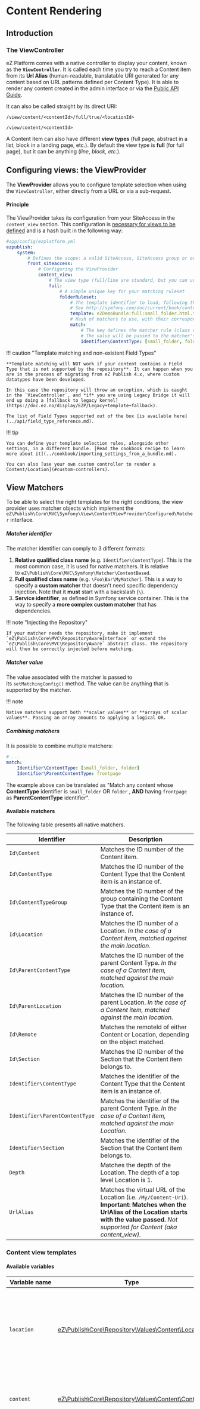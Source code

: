 # Content Rendering

## Introduction

### The ViewController

eZ Platform comes with a native controller to display your content, known as the **`ViewController`**. It is called each time you try to reach a Content item from its **Url Alias** (human-readable, translatable URI generated for any content based on URL patterns defined per Content Type). It is able to render any content created in the admin interface or via the [Public API Guide](../api/public_php_api.md#public-api-guide).

It can also be called straight by its direct URI: 

`/view/content/<contentId>/full/true/<locationId>`

`/view/content/<contentId>`

A Content item can also have different **view types** (full page, abstract in a list, block in a landing page, etc.). By default the view type is **full** (for full page), but it can be anything (*line*, *block, etc*.).

## Configuring views: the ViewProvider

The **ViewProvider** allows you to configure template selection when using the `ViewController`, either directly from a URL or via a sub-request.

#### Principle

The ViewProvider takes its configuration from your SiteAccess in the `content_view` section. This configuration is [necessary for views to be defined](design.md#design-basics) and is a hash built in the following way:

``` yaml
#app/config/ezplatform.yml
ezpublish:
    system:
        # Defines the scope: a valid SiteAccess, SiteAccess group or even "global"
        front_siteaccess:
            # Configuring the ViewProvider
            content_view:
                # The view type (full/line are standard, but you can use custom ones)
                full:
                    # A simple unique key for your matching ruleset
                    folderRuleset:
                        # The template identifier to load, following the Symfony bundle notation for templates
                        # See http://symfony.com/doc/current/book/controller.html#rendering-templates
                        template: eZDemoBundle:full:small_folder.html.twig
                        # Hash of matchers to use, with their corresponding values to match against
                        match:
                            # The key defines the matcher rule (class name or service identifier)
                            # The value will be passed to the matcher's setMatchingConfig() method.
                            Identifier\ContentType: [small_folder, folder]
```

!!! caution "Template matching and non-existent Field Types"

    **Template matching will NOT work if your content contains a Field Type that is not supported by the repository**. It can happen when you are in the process of migrating from eZ Publish 4.x, where custom datatypes have been developed.

    In this case the repository will throw an exception, which is caught in the `ViewController`, and *if* you are using Legacy Bridge it will end up doing a [fallback to legacy kernel](https://doc.ez.no/display/EZP/Legacy+template+fallback).

    The list of Field Types supported out of the box [is available here](../api/field_type_reference.md).

!!! tip

    You can define your template selection rules, alongside other settings, in a different bundle. [Read the cookbook recipe to learn more about it](../cookbook/importing_settings_from_a_bundle.md).

    You can also [use your own custom controller to render a Content/Location](#custom-controllers).

## View Matchers

To be able to select the right templates for the right conditions, the view provider uses matcher objects which implement the `eZ\Publish\Core\MVC\Symfony\View\ContentViewProvider\Configured\Matcher` interface.

##### Matcher identifier

The matcher identifier can comply to 3 different formats:

1. **Relative qualified class name** (e.g. `Identifier\ContentType`). This is the most common case, it is used for native matchers. It is relative to `eZ\Publish\Core\MVC\Symfony\Matcher\ContentBased`.
1. **Full qualified class name** (e.g. `\Foo\Bar\MyMatcher`). This is a way to specify a **custom matcher** that doesn't need specific dependency injection. Note that it **must** start with a backslash (`\`).
1. **Service identifier**, as defined in Symfony service container. This is the way to specify a **more complex custom matcher** that has dependencies.

!!! note "Injecting the Repository"

    If your matcher needs the repository, make it implement `eZ\Publish\Core\MVC\RepositoryAwareInterface` or extend the `eZ\Publish\Core\MVC\RepositoryAware` abstract class. The repository will then be correctly injected before matching.

##### Matcher value

The value associated with the matcher is passed to its `setMatchingConfig()` method. The value can be anything that is supported by the matcher.

!!! note

    Native matchers support both **scalar values** or **arrays of scalar values**. Passing an array amounts to applying a logical OR.

##### Combining matchers

It is possible to combine multiple matchers:

``` yaml
# ...
match:
    Identifier\ContentType: [small_folder, folder]
    Identifier\ParentContentType: frontpage
```

The example above can be translated as "Match any content whose **ContentType** identifier is `small_folder` OR `folder` , **AND** having `frontpage` as **ParentContentType** identifier".

#### Available matchers

The following table presents all native matchers.

|Identifier|Description|
|------|------|
|`Id\Content`|Matches the ID number of the Content item.|
|`Id\ContentType`|Matches the ID number of the Content Type that the Content item is an instance of.|
|`Id\ContentTypeGroup`|Matches the ID number of the group containing the Content Type that the Content item is an instance of.|
|`Id\Location`|Matches the ID number of a Location. *In the case of a Content item, matched against the main location.*|
|`Id\ParentContentType`|Matches the ID number of the parent Content Type. *In the case of a Content item, matched against the main location.*|
|`Id\ParentLocation`|Matches the ID number of the parent Location. *In the case of a Content item, matched against the main location.*|
|`Id\Remote`|Matches the remoteId of either Content or Location, depending on the object matched.|
|`Id\Section`|	Matches the ID number of the Section that the Content item belongs to.|
|`Identifier\ContentType`|Matches the identifier of the Content Type that the Content item is an instance of.|
|`Identifier\ParentContentType`|Matches the identifier of the parent Content Type. *In the case of a Content item, matched against the main Location.*|
|`Identifier\Section`|Matches the identifier of the Section that the Content item belongs to.|
|`Depth`|Matches the depth of the Location. The depth of a top level Location is 1.|
|`UrlAlias`|Matches the virtual URL of the Location (i.e. `/My/Content-Uri`). **Important: Matches when the UrlAlias of the Location starts with the value passed.** *Not supported for Content (aka content_view).*|

### Content view templates

#### Available variables

|Variable name|Type|Description|
|------|------|------|
|`location`|[eZ\Publish\Core\Repository\Values\Content\Location](https://github.com/ezsystems/ezpublish-kernel/blob/master/eZ/Publish/Core/Repository/Values/Content/Location.php)|The Location object. Contains meta information on the Content (ContentInfo) (only when accessing a Location) |
|`content`|[eZ\Publish\Core\Repository\Values\Content\Content](https://github.com/ezsystems/ezpublish-kernel/blob/master/eZ/Publish/Core/Repository/Values/Content/Content.php)|The Content item, containing all Fields and version information (VersionInfo)|
|`noLayout`|Boolean|If true, indicates if the Content item/Location is to be displayed without any pagelayout (i.e. AJAX, sub-requests, etc.). It's generally `false` when displaying a Content item in view type **full**.|
|`viewBaseLayout`|String|The base layout template to use when the view is requested to be generated outside of the pagelayout (when `noLayout` is true).|

#### Template inheritance and sub-requests

Like any template, a content view template can use [template inheritance](http://symfony.com/doc/current/book/templating.html#template-inheritance-and-layouts). However keep in mind that your Content may be also requested via [sub-requests](http://symfony.com/doc/current/book/templating.html#embedding-controllers) (see below how to render [embedded Content items](#embedding-content-items)), in which case you probably don't want the global layout to be used.

If you use different templates for embedded content views, this should not be a problem. If you'd rather use the same template, you can use an extra `noLayout` view parameter for the sub-request, and conditionally extend an empty pagelayout:

``` html
{% extends noLayout ? viewbaseLayout : "AcmeDemoBundle::pagelayout.html.twig" %}

{% block content %}
...
{% endblock %}
```

#### Default view templates

Content view uses default templates to render content unless custom view rules are used.

Those templates can be customized by means of container- and SiteAccess-aware parameters.

##### Overriding the default template for common view types

Templates for the most common view types (content/full, line, embed, or block) can be customized by setting one the `ezplatform.default.content_view_templates` variables:

| Controller                                              | ViewType | Parameter                                         | Default value                                           |
|---------------------------------------------------------|----------|---------------------------------------------------|---------------------------------------------------------|
| `ez_content:viewAction`                                 | `full`   | `ezplatform.default_view_templates.content.full`  | `"EzPublishCoreBundle:default:content/full.html.twig"`  |
| `ez_content:viewAction`                                 | `line`   | `ezplatform.default_view_templates.content.line`  | `"EzPublishCoreBundle:default:content/line.html.twig"`  |
| `ez_content:viewAction`                                 | `embed`  | `ezplatform.default_view_templates.content.embed` | `"EzPublishCoreBundle:default:content/embed.html.twig"` |
| `ez_page:viewAction`                                    | `n/a`    | `ezplatform.default_view_templates.block`         | `"EzPublishCoreBundle:default:block/block.html.twig"`   |

###### Example

Add this configuration to `app/config/config.yml` to use `app/Resources/content/view/full.html.twig` as the default template when viewing Content with the `full` view type:

``` yaml
parameters:
    ezplatform.default_view_templates.content.full: "content/view/full.html.twig"
```

##### Customizing the default controller

The controller used to render content by default can also be changed. The `ezsettings.default.content_view_defaults` container parameter contains a hash that defines how content is rendered by default. It contains a set of [content view rules for the common view types](https://github.com/ezsystems/ezpublish-kernel/blob/v6.0.0/eZ/Bundle/EzPublishCoreBundle/Resources/config/default_settings.yml#L21-L33). This hash can be redefined to whatever suits your requirements, including custom controllers, or even matchers.

### Content and Location view providers

#### View\\Manager & View\\Provider

The role of the `(eZ\Publish\Core\MVC\Symfony\)View\Manager` is to select the right template for displaying a given Content item or Location. It aggregates objects called *Content and Location view providers* which respectively implement the `eZ\Publish\Core\MVC\Symfony\View\Provider\Content` and `eZ\Publish\Core\MVC\Symfony\View\Provider\Location` interfaces.

Each time a Content item is to be displayed through the `Content\ViewController`, the `View\Manager` iterates over the registered Content or Location `View\Provider` objects and calls `getView()`.

##### Provided View\\Provider implementations

|Name|Usage|
|------|------|
|[View provider configuration](#configuring-views-the-viewprovider)|Based on application configuration. Formerly known as *Template override system*.|
|`eZ\Publish\Core\MVC\Legacy\View\Provider\Content`, `eZ\Publish\Core\MVC\Legacy\View\Provider\Location`|Forwards view selection to the legacy kernel by running the old content/view module. Pagelayout used is the one configured in `ezpublish_legacy.<scope>.view_default_layout`. For more details about the `<scope>` please refer to the [scope configuration documentation](siteaccess.md#scope).|

#### Custom View\\Provider

##### Difference between `View\Provider\Location` and `View\Provider\Content`

- A `View\Provider\Location` only deals with `Location` objects and implements the `eZ\Publish\Core\MVC\Symfony\View\Provider\Location` interface.
- A `View\Provider\Content` only deals with `ContentInfo` objects and implements the `eZ\Publish\Core\MVC\Symfony\View\Provider\Content` interface.

##### When to develop a custom `View\Provider\(Location|Content)`

- You want a custom template selection based on a very specific state of your application
- You depend on external resources for view selection
- You want to override the default one view provider (based on configuration)

`View\Provider` objects need to be properly registered in the service container with the `ezpublish.location_view_provider` or `ezpublish.content_view_provider` service tag.

``` yaml
parameters:
    acme.location_view_provider.class: Acme\DemoBundle\Content\MyLocationViewProvider

services:
    acme.location_view_provider:
        class: %ezdemo.location_view_provider.class%
        tags:
            - {name: ezpublish.location_view_provider, priority: 30}
```

`priority` is an integer giving the priority to the `View\Provider\(Content|Location)` in the `View\Manager`. The priority range is from -255 to 255.

##### Example

``` php
// Custom View\Provider\Location
<?php
namespace Acme\DemoBundle\Content;

use eZ\Publish\Core\MVC\Symfony\View\ContentView;
use eZ\Publish\Core\MVC\Symfony\View\Provider\Location as LocationViewProvider;
use eZ\Publish\API\Repository\Values\Content\Location;

class MyLocationViewProvider implements LocationViewProvider
{
    /**
     * Returns a ContentView object corresponding to $location, or void if not applicable
     *
     * @param \eZ\Publish\API\Repository\Values\Content\Location $location
     * @param string $viewType
     * @return \eZ\Publish\Core\MVC\Symfony\View\ContentView|null
     */
    public function getView( Location $location, $viewType )
    {
        // Let's check location Id
        switch ( $location->id )
        {
            // Special template for home page, passing "foo" variable to the template
            case 2:
                return new ContentView( "AcmeDemoBundle:$viewType:home.html.twig", array( 'foo' => 'bar' ) );
        }

        // ContentType identifier (formerly "class identifier")
        switch ( $location->contentInfo->contentType->identifier )
        {
            // For view full, it will load AcmeDemoBundle:full:small_folder.html.twig
            case 'folder':
                return new ContentView( "AcmeDemoBundle:$viewType:small_folder.html.twig" );
        }
    }
}
```

## Rendering Content items

### Content item Fields

A view template receives the requested Content item, holding all Fields.
In order to display the Fields' value the way you want, you can either manipulate the Field Value object itself, or use a custom template.

#### Getting raw Field value

As you have access to the Content item in the template, you can use [its public methods](https://github.com/ezsystems/ezpublish-kernel/blob/master/eZ/Publish/Core/Repository/Values/Content/Content.php) to access all the information you need. You can also use the `ez_field_value` helper to get the [Field's value only](#ez_field_value). It will return the correct language if there are several, based on language priorities.

``` html
{# With the following, myFieldValue will be in the Content item's main language, regardless of the current language #}
{% set myFieldValue = content.getFieldValue( 'some_field_identifier' ) %}

{# Here myTranslatedFieldValue will be in the current language if a translation is available (read from SiteAccess configuration). If not, the Content item's main language will be used #}
{% set myTranslatedFieldValue = ez_field_value( content, 'some_field_identifier' ) %}
```

#### Using the Field Type's template block

All built-in Field Types come with [their own Twig template](https://github.com/ezsystems/ezpublish-kernel/blob/master/eZ/Bundle/EzPublishCoreBundle/Resources/views/content_fields.html.twig). You can render any Field using this default template using the `ez_render_field()` helper.

``` html
{{ ez_render_field( content, 'some_field_identifier' ) }}
```

Refer to [`ez_render_field`](#ez_render_field) for further information.

!!! tip

    As this makes use of reusable templates, **using `ez_render_field()` is the recommended way and is to be considered the best practice**.

### Content name

The **name** of a Content item is its generic "title", generated by the repository based on the Content Type's naming pattern. It often takes the form of a normalized value of the first field, but might be a concatenation of several fields. There are 2 different ways to access this special property:

- Through the name property of ContentInfo (not translated).
- Through VersionInfo with the TranslationHelper (translated).

#### Translated name

The *translated name* is held in a `VersionInfo` object, in the `names` property which consists of a hash indexed by locale. You can easily retrieve it in the right language via the `TranslationHelper` service.

``` html
<h2>Translated Content name: {{ ez_content_name( content ) }}</h2>
<h3>Also works from ContentInfo: {{ ez_content_name( content.contentInfo ) }}</h3>
```

The helper will by default follow the prioritized languages order. If there is no translation for your prioritized languages, the helper will always return the name in the main language.

You can also **force a locale** in a second argument:

``` html
{# Force fre-FR locale. #}
<h2>{{ ez_content_name( content, 'fre-FR' ) }}</h2>
```

!!! note "Name property in ContentInfo"

    This property is the actual Content name, but **in the main language only** (so it is not translated).

    ``` html
    <h2>Content name: {{ content.contentInfo.name }}</h2>
    ```

    In PHP that would be:

    ``` php
    $contentName = $content->getContentInfo->getName();
    ```

    So make sure to use `$content->getVersionInfo->getName()`, which takes translations into account.

#### Exposing additional variables

It is possible to expose additional variables in a content view template. See [parameters injection in content views](../cookbook/injecting_parameters_in_content_views.md).

### Embedding images

The Rich Text Field allows you to embed other Content items within the Field.

Content items that are identified as images will be rendered in the Rich Text Field using a dedicated template.

You can determine which Content Types will be treated as images and rendered using this template in the `ezplatform.content_view.image_embed_content_types_identifiers` parameter. By default it is set to cover the Image Content Type, but you can add other types that you want to be treated as images, for example:

``` yaml
parameters:
    ezplatform.content_view.image_embed_content_types_identifiers: ['image', 'photo', 'banner']
```

The template that is used when rendering embedded images can be set in the `ezplatform.default_view_templates.content.embed_image` container parameter:

``` yaml
parameters:
    ezplatform.default_view_templates.content.embed_image: 'content/view/embed/image.html.twig'
```

### Adding Links

#### Links to other Locations

Linking to other Locations is done with a [native `path()` Twig helper](http://symfony.com/doc/2.3/book/templating.html#linking-to-pages) (or `url()` if you want to generate absolute URLs). When you pass it the Location object, `path()` will generate the URLAlias.

``` html
{# Assuming "location" variable is a valid eZ\Publish\API\Repository\Values\Content\Location object #}
<a href="{{ path( location ) }}">Some link to a Location</a>
```

If you don't have the Location object, but only its ID, you can generate the URLAlias the following way:

``` html
<a href="{{ path( "ez_urlalias", {"locationId": 123} ) }}">Some link to a Location, with its ID only</a>
```

You can also use the Content ID. In that case the generated link will point to the Content item's main Location.

``` html
<a href="{{ path( "ez_urlalias", {"contentId": 456} ) }}">Some link from a contentId</a>
```

!!! note "Under the hood"

    In the back end, `path()` uses the Router to generate links.

    This makes it also easy to generate links from PHP, via the `router` service.

See also: [Cross-SiteAccess links](siteaccess.md#cross-siteaccess-links)

### Embedding Content items

To render an embedded Content from a Twig template you need to **do a subrequest with the `ez_content` controller**.

#### Using the `ez_content` controller

This controller is exactly the same as [the ViewController presented above](#the-viewcontroller). It has one main `viewAction` that renders a Content item.

You can use this controller from templates with the following syntax:

``` html
{{ render(controller("ez_content:viewAction", {"contentId": 123, "viewType": "line"})) }}
```

The example above renders the Content item whose ID is **123** with the view type **line**.

Referencing the `ez_content` controller follows the syntax of *controllers as a service*, [as explained in Symfony documentation](http://symfony.com/doc/current/cookbook/controller/service.html).

##### Available arguments

As with any controller, you can pass arguments to `ez_content:viewLocation` or `ez_content:viewContent` to fit your needs.

|Name|Description|Type|Default value|
|---|---|---|---|
|`contentId`|ID of the Content item you want to render. Only for `ez_content:viewContent`|integer|N/A|
|`locationId`|ID of the Location you want to render. Only for `ez_content:viewLocation`|integer|Content item's main location, if defined|
|`viewType`|The view type you want to render your Content item/Location in. Will be used by the ViewManager to select a corresponding template, according to defined rules. </br>Example: full, line, my_custom_view, etc.|string|full|
|`layout`|Indicates if the sub-view needs to use the main layout (see [available variables in a view template](#available-variables))|boolean|false|
|`params`|Hash of variables you want to inject to sub-template, key being the exposed variable name.|hash|empty hash|

For example:

``` html
{{ render(
      controller(
          "ez_content:viewAction",
          {
              "contentId": 123,
              "viewType": "line",
              "params": { "some_variable": "some_value" }
          }
      )
) }}
```

#### Rendering and cache

##### ESI

Just like for regular Symfony controllers, you can take advantage of [ESI](https://symfony.com/doc/current/http_cache/esi.html) and use different cache levels:

``` html
{{ render_esi(controller("ez_content:viewAction", {"contentId": 123, "viewType": "line"})) }}
```

Only scalar variables (not objects) can be sent via `render_esi`.

##### Asynchronous rendering using hinclude

Symfony also supports asynchronous content rendering with the help of the [hinclude.js](http://mnot.github.com/hinclude/) library.

``` html
<!--Asynchronous rendering-->
{{ render_hinclude(controller("ez_content:viewAction", {"contentId": 123, "viewType": "line"})) }}
```

Only scalar variables (not objects) can be sent via `render_hinclude`.

##### Display a default text

If you want to display a default text while a controller is loaded asynchronously, you have to pass a second parameter to your `render_hinclude` Twig function.

``` html
<!--Display a default text during asynchronous loading of a controller-->
{{ render_hinclude(controller('EzCorporateDesignBundle:Header:userLinks'), {'default': "<div style='color:red'>loading</div>"}) }}
```

See also: [Custom controllers](#custom-controllers).

[hinclude.js](http://mnot.github.com/hinclude/) needs to be properly included in your layout to work.

[Refer to Symfony documentation](http://symfony.com/doc/current/book/templating.html#asynchronous-content-with-hinclude-js) for all available options.

### Rendering in preview

When previewing content in the back office, the draft view is rendered using the [PreviewController](https://github.com/ezsystems/ezpublish-kernel/blob/master/eZ/Publish/Core/MVC/Symfony/Controller/Content/PreviewController.php).

The first draft of a yet unpublished Content item does not have a Location, because Locations are only assigned when content is published.
To enable rendering in such cases, the PreviewController [creates a temporary virtual Location](https://github.com/ezsystems/ezpublish-kernel/blob/master/eZ/Publish/Core/Helper/PreviewLocationProvider.php#L65).
This Location has some of the properties of the future Location, such as the parent Location ID.
However, it does not fully replace a normal Location.

If the rendering template refers directly to the Location ID of the content, an error will occur.
To avoid such situations, you can check if the Location is virtual using the `location.isDraft` flag in Twig templates, for example:

``` jinja
{% if not location.isDraft %}
    <a href="{{ path(location) }}">{{ ez_content_name(content) }}</a>
{% endif %}
```

!!! enterprise

    ## Landing Page

    ### Landing Page layouts

    A Landing Page has a customizable layout with multiple zones where you can place blocks with content.

    A clean installation has only one default layout. You can preview more layouts in the Demo bundle.

    A Landing Page layout is composed of zones.

    ##### Zone structure

    Each zone contains the following parameters:

    | Name             | Description                  |
    |------------------|------------------------------|
    | `zone_id` | Required. A unique zone ID |
    | `name`     | Required. Zone name        |

    #### Layout configuration

    The layout is configured in YAML files:

    ``` yaml
    ez_systems_landing_page_field_type:
        layouts:
            sidebar:
                identifier: sidebar
                name: Right sidebar
                description: Main section with sidebar on the right
                thumbnail: assets/images/layouts/sidebar.png
                template: AppBundle:layouts:sidebar.html.twig
                zones:
                    first:
                        name: First zone
                    second:
                        name: Second zone
    ```

    The following parameters need to be included in the settings of the [configuration](../guide/best_practices.md#configuration_1):

    |Parameter|Type|Description|Required|
    |------|------|------|------|
    |layouts|string|Layout config root|Yes|
    |number|string|Unique key of the layout|Yes|
    |{ID}/identifier|string|ID of the layout|Yes|
    |{ID}/name|string|Name of the layout|Yes|
    |{ID}/description|string|Description of layout|Yes|
    |{ID}/thumbnail|string|<path> to thumbnail image|Yes|
    |{ID}/template|string|<path> to template View For example: `AppBundle:layouts:sidebar.html.twig`</br>`<bundle>:<directory>:<file name>`|Yes|
    |{ID}/zones|string|Collection of zones|Yes|
    |{ID}/{zone}/zone_id|string|ID of the zone|Yes|
    |{ID}/{zone}/name|string|Zone name|Yes|

    #### Layout template

    A layout template will include all zones the layout contains. The zone container must have a `data-studio-zones-container` attribute.

    A Zone is a container for blocks. Each zone must have a `data-studio-zone` attribute.
    The best way to display blocks in the zone is to iterate over a blocks array and render the blocks in a loop.

    ``` html
    <div data-studio-zones-container>
        <div data-studio-zone="{{ zones[0].id }}">
            {# If the first zone (with index [0]) contains any blocks #}
            {% if zones[0].blocks %}
                {# for each block #}
                {% for block in zones[0].blocks %}
                    {# create a new layer with appropriate id #}
                    {# the div's class takes the type of the block that is placed in it #}
                    <div class="landing-page__block block_{{ block.type }}">
                        {# render the block by using the "ez_block:renderBlockAction" controller #}
                        {{ render_esi(controller('ez_block:renderBlockAction', {
                                'contentId': contentInfo.id,
                                'blockId': block.id
                            }))
                        }}
                    </div>
                {% endfor %}
            {% endif %}
        </div>
        <div data-studio-zone="{{ zones[1].id }}">
            {# Repeat the same for the second zone, with index [1] #}
            {% if zones[1].blocks %}
                {% for block in zones[1].blocks %}
                    <div class="landing-page__block block_{{ block.type }}">
                        {{ render_esi(controller('ez_block:renderBlockAction', {
                                'contentId': contentInfo.id,
                                'blockId': block.id
                            }))
                        }}
                    </div>
                {% endfor %}
            {% endif %}
        </div>
    </div>
    ```

    ### Landing Page template
    Once published, a Landing Page will be displayed using the template according to the `content_view` setting, see [View Matchers](#view-matchers). If you want to see the Landing Page displayed using a particular template in the edit mode of Landing Page Editor before publish, you need to configure the following additional settings in `ezplatform.yml` configuration file.
    
    ``` yml
    ezstudioui:
        system:
            # Defines the scope: a valid SiteAccess, SiteAccess group or even "global"
            front_siteaccess:
                studio_template: AppBundle:studio:template.html.twig
    ```
    
    This is an example of a minimal template file:
    
    ``` html
    {% extends base_template() %}
    {% block content %}
    
        <!-- Custom template header code -->
        
        <!-- This part is required! -->
        {% if content is defined %}
            {{ ez_render_field(content, 'page') }}
        {% else %}
            <div data-area="static" style="min-height:300px;"></div>
        {% endif %}
        <!-- End required part -->
        
        <!-- Rest of the custom template code -->
        
    {% endblock %}
    ```
    
        !!! caution
        Custom template always needs to extend `base_template()`. Morevoer, you have to check whether the `content` variable is defined to correctly display a previously published Landing Page. Otherwise, you need to display `<div data-area="static"></div>` which is the place where you can put the new blocks. 

    ### Landing Page blocks

    By default eZ Enterprise comes with a number of preset Landing Page blocks. You can, however, add custom blocks to your configuration. There are two ways to do this: the full way and an [easier, YAML-based method](#defining-landing-page-blocks-in-the-configuration-file).

    #### Block Class

    The class for the block must implement the `BlockType` interface:

    ``` php
    EzSystems\LandingPageFieldTypeBundle\FieldType\LandingPage\Model\BlockType
    ```

    Most methods are implemented in a universal way by using the `AbstractBlockType` abstract class:

    ``` php
    EzSystems\LandingPageFieldTypeBundle\FieldType\LandingPage\Model\AbstractBlockType
    ```

    If your block does not have specific attributes or a structure, you can extend the `AbstractBlockType` class, which contains simple generic converters designated for the block attributes.

    For example:

    ``` php
    <?php
    namespace AcmeBundle\Block;

    use EzSystems\LandingPageFieldTypeBundle\FieldType\LandingPage\Model\AbstractBlockType;

    class ExampleBlock extends AbstractBlockType
    {
       // Class body
    }
    ```

    ##### Class definition

    A block **must** have a definition set using two classes:

    ###### BlockDefinition

    The `BlockDefinition` class describes a block:

    |Attribute|Type|Definition|
    |------|------|------|
    |$type|string|block type|
    |$name|string|block name|
    |$category|string|block category|
    |$thumbnail|string|path to block thumbnail image|
    |$templates|array|array of available paths of templates</br>See [Block templates](#block-templates) below|
    |$attributes|array|array of block attributes (objects of `BlockAttributeDefinition` class)|

    ###### BlockAttributeDefinition

    The `BlockAttributeDefinition` class defines the attributes of a block:

    |Attribute|Type|Definition|
    |------|------|------|
    |`$id`|string|block attribute ID|
    |`$name`|string|block attribute name|
    |`$type`|string|block attribute type, available options are:</br>`integer`</br>`string`</br>`url`</br>`text`</br>`embed`</br>`select`</br>`multiple`</br>`radio`|
    |`$regex`|string|block attribute regex used for validation|
    |`$regexErrorMessage`|string|message displayed when regex does not match|
    |`$required`|bool|`TRUE` if attribute is required|
    |`$inline`|bool|indicates whether block attribute input should be rendered inline in a form|
    |`$values`|array|array of chosen values|
    |`$options`|array|array of available options|

    ##### Class methods

    When extending `AbstractBlockType` you **must** implement at least 3 methods:

    ###### `createBlockDefinition()`

    This method must return an `EzSystems\LandingPageFieldTypeBundle\FieldType\LandingPage\Definition\BlockDefinition` object.

    Example of the built-in Gallery block:

    ``` php
    public function createBlockDefinition()
    {
        return new BlockDefinition(
            'gallery',
            'Gallery Block',
            'default',
            'bundles/ezsystemslandingpagefieldtype/images/thumbnails/gallery.svg',
            [],
            [
                new BlockAttributeDefinition(
                    'contentId',
                    'Folder',
                    'embed',
                    '/^([a-zA-Z]:)?(\/[a-zA-Z0-9_\/-]+)+\/?/',
                    'Choose an image folder'
                ),
            ]
        );
    }
    ```

    ###### `getTemplateParameters(BlockValue $blockValue)`

    This method returns an array of parameters to be displayed in rendered view of block. You can access them directly in a block template (e. g. via twig `{{ title }}` ).

    When parameters are used in the template you call them directly without the `parameters` array name:

    | Correct | Not Correct |
    |---------|-------------|
    | `<h1>{{ title }}</h1>` | `<h1>{{ parameters.title }}</h1>` |

    `getTemplateParameters()` method implementation using the example of the built-in RSS block:

    ``` php
    public function getTemplateParameters(BlockValue $blockValue)
    {
        $attributes = $blockValue->getAttributes();
        $limit = (isset($attributes['limit'])) ? $attributes['limit'] : 10;
        $offset = (isset($attributes['offset'])) ? $attributes['offset'] : 0;
        $parameters = [
            'title' => $attributes['title'],
            'limit' => $limit,
            'offset' => $offset,
            'feeds' => $this->RssProvider->getFeeds($attributes['url']),
        ];

        return $parameters;
    }
    ```

    ###### `checkAttributesStructure(array $attributes)`

    This method validates the input fields for a block. You can specify your own conditions to throw the `InvalidBlockAttributeException` exception.

    This `InvalidBlockAttributeException` exception has the following parameters:

    | Name           | Description                                            |
    |----------------|--------------------------------------------------------|
    |  `blockType` |  name of a block                                       |
    |  `attribute` |  name of the block's attribute which failed validation |
    |  `message`   |  a short information about an error                    |
    |  `previous`  |  previous exception, null by default                   |

    For example to validate an RSS block:

    ``` php
    public function checkAttributesStructure(array $attributes)
    {
        if (!isset($attributes['url'])) {
            throw new InvalidBlockAttributeException('RSS', 'url', 'URL must be set.');
        }

        if (isset($attributes['limit']) && (($attributes['limit'] < 1) || (!is_numeric($attributes['limit'])))) {
            throw new InvalidBlockAttributeException('RSS', 'limit', 'Limit must be a number greater than 0.');
        }

        if (isset($attributes['offset']) && (($attributes['offset'] < 0) || (!is_numeric($attributes['limit'])))) {
            throw new InvalidBlockAttributeException('RSS', 'offset', 'Offset must be a number no less than 0.');
        }
    }
    ```

    #### Adding the class to the container

    The **services.yml** file must contain info about your block class.

    The description of your class must contain a tag which provides:

    - tag name: `landing_page_field_type.block_type`
    - tag alias: `<name of a block>`

    For example:

    ``` yaml
    # service id
    acme.block.example:
        # block's class with namespace
        class: AcmeBundle\Block\ExampleBlock
        tags:
            # service definition must contain tag with
            # "landing_page_field_type.block_type" name and block name as an alias
            - { name: landing_page_field_type.block_type, alias: example}
    ```

    #### Block templates

    The templates for the new blocks are configured in your YAML config.

    ``` yaml
    blocks:
        example:
            views:
                test:
                    template: AcmeBundle:blocks:example.html.twig
                    name: Example Block View
    ```

    #### Example

    For a full working example of creating a new Landing Page block, see [step 4 of the Enterprise tutorial](../tutorials/enterprise_beginner/4_creating_a_custom_block.md).

    !!! tip

        If you want to make sure that your block is only available in the Element menu in a specific situation, you can override the `isAvailable` method, which makes the block accessible by default:

        ``` php
        public function isAvailable()
            {
                return true;
            }
        ```

    #### Custom editing UI

    If you want to add a custom editing UI to your new block, you need to provide the code for the custom popup UI in Javascript (see the code for `ezs-scheduleblockview.js` or `ezs-tagblockview.js` in the StudioUIBundle in your installation for examples).

    Once it is ready, create a plugin for `eZS.LandingPageCreatorView` that makes a use of the `addBlock` public method from `eZS.LandingPageCreatorView`, see the example below:

    ``` php
    YUI.add('ezs-addcustomblockplugin', function (Y) {
        'use strict';

        var namespace = 'Any.Namespace.Of.Your.Choice',

        Y.namespace(namespace);
        NS = Y[namespace];

        NS.Plugin.AddCustomBlock = Y.Base.create('addCustomBlockPlugin', Y.Plugin.Base, [], {
            initializer: function () {
                this.get('host').addBlock('custom', NS.CustomBlockView);
            },
        }, {
            NS: 'dashboardPlugin'
        });

        Y.eZ.PluginRegistry.registerPlugin(
            NS.Plugin.AddCustomBlock, ['landingPageCreatorView']
        );
    });
    ```

    #### Defining Landing Page blocks in the configuration file

    There is a faster and simpler way to create Landing Page block types
    using only the YAML configuration in an application or a bundle, under the `ez_systems_landing_page_field_type` key.

    ``` yaml
    ez_systems_landing_page_field_type:
        blocks:
            example_block:
                initialize: true
                name: Example Block
                category: default
                thumbnail: bundles/ezsystemslandingpageblocktemplate/images/templateblock.svg
                views:
                    default:
                        template: blocks/template.html.twig
                        name: Default view
                    special:
                        template: blocks/special_template.html.twig
                        name: Special view
                attributes:
                    handle:
                        type: text
                        regex: /[\s]/
                        regexErrorMessage: Invalid text
                        required: true
                        inline: false
                        values: []
                        options: []
                    flavor:
                        type: multiple
                        required: true
                        inline: false
                        values: [value2]
                        options:
                            value1: vanilla
                            value2: chocolate
    ```

    !!! tip

        Configuration keys have to match `BlockDefinition` and `BlockAttributeDefinition` property names.

    Below you can find a few important notes:

    - You can omit the `name` attribute. Values are going to be generated automatically in the following fashion: `new_value` =&gt; `New Value`
    - `category` is not in use - it will be implemented in the future.
    - In most cases blocks have only a single view, therefore you can define it as: `views: EzSystemsLandingPageBlockTemplateBundle::template.html.twig`.
    - In case of multiple views you can omit `name` and simplify it as follows:

    ``` yaml
    views:
        default: blocks/template.html.twig
        special: blocks/special_template.html.twig
    ```

    - When defining attributes you can omit most keys as long as you use simple types:

    ``` yaml
    attributes:
        first_field: text
        second_field: string
        third_field: integer
    ```

    Keep in mind that other types such as `multiple`, `select`, `radio` have to use the `options` key.

    ###### Block type class and service

    If `intialize` is set to` true`, you no longer have to register a service associated with the new block.
    It will use a generic service which exposes all attribute values to the views.

    You can overwrite the `ez_systems.landing_page.block.{NEW_BLOCK_IDENTIFIER}` service with your own implementation.
    Just make sure your class extends the `ConfigurableBlockType` class.

    Some hints regarding custom service implementation:

    - do not override the `createBlockDefinition()` method unless you want to make further modifications to the `\EzSystems\LandingPageFieldTypeBundle\FieldType\LandingPage\Definition\BlockDefinition` object created from your YAML config. Do not forget to run `parent::createBlockDefinition()` to retrieve the original object.
    - implement other methods such as `checkAttributesStructure()` and `getTemplateParameters()` to provide more complex validation and implement the block functionality.

    ###### Overwriting existing blocks

    You can overwrite following properties in the existing blocks:

    - `thumbnail`
    - `name`
    - `category`
    - `views`

    !!! caution

        It is not possible to overwrite or add any attributes to existing blocks as there is no possibility to modify BlockType implementation, and therefore to use or display those new attributes.

    `\EzSystems\LandingPageFieldTypeBundle\FieldType\LandingPage\Model\AbstractBlockType::isFinal` indicates whether the block can be overwritten by the configuration. All blocks can be overwritten by default. 

    ### Schedule block

    Schedule block is an Enterprise-only feature that enables you to plan content to be published at a predetermined time in the future.

    Schedule blocks are placed on a Landing Page and can be configured like any other block. This includes providing different templates for the editor to choose in the Studio UI.

    A Schedule block consists of a number of slots. Each slot can hold one Content item.

    The number of slots and their order is defined in the template. A template for a Schedule block must include the `data-studio-slots-container` and `data-studio-slot` attributes to enable placing Content in the slots.

    #### Behavior

    ![Schedule block slot with options](img/schedule_block_slot_options.png "Schedule block slot with options")

    You can preview the content added to a Schedule block in full, as it is viewed in PlatformUI, by activating the **Preview** button.

    When content is added to the block, it is initially assigned an airtime equal to the current time. The airtime can then be changed to a date and time in the future. Content items are ordered in the block according to the airtime. When you add more items to a block than there are slots, oldest content (i.e., with earliest airtime), is pushed off the block.

    A Schedule block tracks all content that is added, deleted and pushed off it. In the back office (both in View and Edit mode) you can see all activity (adding, deleting or overflow) in a block using the timeline at the top of the editor. Colored stripes on the timeline indicate when any change to the block happens. You can select the stripe to see the details of the changes.

    **Full list** in the timeline bar gives you access to all changes. When you view it in Edit mode, it displays all changes in the selected Schedule block; when you select the list in View mode, you will see all changes in all blocks on the page.

    Overflow enables you to combine multiple Schedule blocks in one flow. It is set up in the editor. Overflow defines what happens with content that is pushed off a full block.

    ![Schedule block with overflow options](img/schedule_with_overflow.png "Schedule block with overflow options")

    Each Schedule block that has overflow enabled can have one target block defined. When a Content item is pushed off the block, it will overflow to the designated block. In target block the items will be ordered according to the original airtime, not the order in which they were overflown.

    You can connect more than two Schedule blocks in this way, one after the other. It is also possible for multiple Schedule blocks to overflow into one. However, it is not possible to build a circular overflow (where a sequence of overflowing items eventually points to the original block). This is disabled in the UI.

    The **Remove item** action removes the item from the block (but does not delete the Content item itself. Deleting a Content item is possible from Content structure). When an item is removed, other content is pulled back to fill its place. This also happens to content that has already been pushed off the block – it will be pulled back even from a target overflow block.

    ##### Special Schedule block use cases

    - **Enabling and disabling overflow.** When you disable overflow, items which have already overflown to a target block will be removed from preview, but will stay in the history of the source block. If some items have already been pushed off a block and you enable overflow on it afterwards, the moved items will still overflow to the target block. When the target block of overflow is deleted, overflow will turn off automatically.

    - **Multi-block configuration.** You can have more than one block overflow to a single target block. Content items will remember their history. This means that if content is removed in the source blocks, items will be pulled back into their original blocks.

    - **Multiple copies of the same Content item.** You cannot add the same Content item multiple times to the same Schedule block. If two copies would end up in the same block, e.g. as a result of overflow, the older copy will be removed.

    ###### Example

    A typical example of using a Schedule block is a "Featured" articles block which overflows to a regular "List" of articles.

    A multi-block setup can be used to collect items from two blocks into one list. In the example below two featured blocks at the top, "Places" and "Tastes", both overflow to a single list, where content is ordered according to its airtime:

    ![Schedule block example with multiple blocks](img/schedule_block_example.png "Schedule block example with multiple blocks")

## Custom rendering logic

In some cases, displaying a Content item/Location via the built-in `ViewController` is not sufficient to show everything you want. In such cases you may want to **use your own custom logic** to display the current Content item/Location instead.

Typical use cases include access to:

- Settings (coming from `ConfigResolver` or `ServiceContainer`)
- Current Content item's `ContentType` object
- Current Location's parent
- Current Location's children count
- Main Location and alternative Locations for the current Content item
- etc.

There are three ways in which you can apply a custom logic:

- [Configure a custom view controller](#enriching-viewcontroller-with-a-custom-controller) alongside regular matcher rules (**recommended**).
- [Add a Symfony Response listener](#adding-a-listener) to add custom logic to all responses.
- [**Override**](#using-only-your-custom-controller) the built-in `ViewController` with the custom controller in a specific situation.

### Enriching ViewController with a custom controller

**This is the recommended way of using a custom controller**

To use your custom controller on top of the built-in `ViewController` you need to point to both the controller and the template in the configuration, for example:

``` yaml
#ezplatform.yml
ezpublish:
    system:
        default:
            content_view:
                full:
                    article:
                        controller: AcmeTestBundle:Default:articleViewEnhanced
                        template: AcmeTestBundle:full:article.html.twig
                        match:
                            Identifier\ContentType: [article]
```

With this configuration, the following controller will forward the request to the built-in `ViewController` with some additional parameters:

``` php
// Controller
<?php

namespace Acme\TestBundle\Controller;

use eZ\Bundle\EzPublishCoreBundle\Controller;
use eZ\Publish\Core\MVC\Symfony\View\ContentView;

class DefaultController extends Controller
{
    public function articleViewEnhancedAction(ContentView $view)
    {
        // Add custom parameters to existing ones.
        $view->addParameters(['myCustomVariable' => "Hey, I'm a custom message!"]);

        // If you wish, you can also easily access Location and Content objects
        // $location = $view->getLocation();
        // $content = $view->getContent();
        
        // Set custom header for the Response
        $response = new Response();
        $response->headers->add(['X-Hello' => 'World']);
        $view->setResponse($response);

        return $view;
    }
}
```

These parameters can then be used in templates, for example:

``` html
<!--article.html.twig-->
{% extends noLayout ? viewbaseLayout : "eZDemoBundle::pagelayout.html.twig" %}

{% block content %}
    <h1>{{ ez_render_field( content, 'title' ) }}</h1>
    <h2>{{ myCustomVariable }}</h2>
    {{ ez_render_field( content, 'body' ) }}
{% endblock %}
```

### Adding a listener

One way to add custom logic to all responses is to use your own listener. Please refer to the [Symfony documentation](https://symfony.com/doc/2.8/event_dispatcher/before_after_filters.html#after-filters-with-the-kernel-response-event) for the details on how to achieve this.

### Using only your custom controller

If you want to apply only your custom controller **in a given match situation** and not use the `ViewController` at all, in the configuration you need to indicate the controller, but no template, for example:

``` yaml
#ezplatform.yml
ezpublish:
    system:
        default:
            content_view:
                full:
                    folder:
                        controller: AcmeTestBundle:Default:viewFolder
                        match:
                            Identifier\ContentType: [folder]
                            Identifier\Section: [standard]
```

In this example, as the `ViewController` is not applied, the custom controller takes care of the whole process of displaying content, including pointing to the template to be used (in this case, `AcmeTestBundle::custom_controller_folder.html.twig`):

``` php
// Controller
<?php

namespace Acme\TestBundle\Controller;

use eZ\Bundle\EzPublishCoreBundle\Controller;
use eZ\Publish\Core\MVC\Symfony\View\ContentView;

class DefaultController extends Controller
{
    public function viewFolderAction(ContentView $view)
    {
        $location = $view->getLocation();
        $content = $view->getContent();
    
        $response = $this->render(
            'AcmeTestBundle::custom_controller_folder.html.twig',
            [
                'location' => $location,
                'content' => $content,
                'foo' => 'Hey world!!!',
                'osTypes' => ['osx', 'linux', 'windows']
            ]
        );
    
        // Set custom header for the Response
        $response->headers->add(['X-Hello' => 'World']);
    
        return $response;
    }
}
```

Here again custom parameters can be used in the template, e.g.:

``` html
<!--custom\_controller\_folder.html.twig-->
{% extends "eZDemoBundle::pagelayout.html.twig" %}

{% block content %}
<h1>{{ ez_render_field( content, 'name' ) }}</h1>
    <h1>{{ foo }}</h1>
    <ul>
    {% for os in osTypes %}
        <li>{{ os }}</li>
    {% endfor %}
    </ul>
{% endblock %}
```

## Query controller

The Query controller is a predefined custom content view controller that runs a repository Query.

You can use it as a custom controller in a view configuration, [alongside match rules](#enriching-viewcontroller-with-a-custom-controller). It can use properties of the viewed Content item or Location as parameters to the Query.

The Query controller makes it easy to retrieve content without writing custom PHP code and to display the results in a template. Example use cases include:

- List of Blog posts in a Blog
- List of Images in a Gallery

### Usage example

This example assumes a "Blog" container that contains a set of "Blog post" items. The goal is, when viewing a Blog, to list the Blog posts it contains.

Three items are required:

- a `LocationChildren` QueryType - It will generate a Query retrieving the children of a given Location id
- a View template - It will render the Blog, and list the Blog posts it contains
- a `content_view` configuration - It will instruct Platform, when viewing a Content item of type Blog, to use the Query Controller, the view template, and the `LocationChildren` QueryType. It will also map the id of the viewed Blog to the QueryType parameters, and set which Twig variable the results will be assigned to.

#### The LocationChildren QueryType

QueryTypes are described in more detail in the [next section](#querytype-objects). In short, a QueryType can build a Query object, optionally based on a set of parameters. The following example will build a Query that retrieves the sub-items of a Location:

``` php
// src/AppBundle/QueryType/LocationChildrenQueryType.php
<?php
namespace AppBundle\QueryType;

use eZ\Publish\API\Repository\Values\Content\LocationQuery;
use eZ\Publish\API\Repository\Values\Content\Query\Criterion\ParentLocationId;
use eZ\Publish\Core\QueryType\QueryType;

class LocationChildrenQueryType implements QueryType
{
    public function getQuery(array $parameters = [])
    {
        return new LocationQuery([
            'filter' => new ParentLocationId($parameters['parentLocationId']),
        ]);
    }

    public function getSupportedParameters()
    {
        return ['parentLocationId'];
    }

    public static function getName()
    {
        return 'LocationChildren';
    }
}
```

Any class will be registered as a QueryType when it:

- implements the QueryType interface,
- is located in the QueryType subfolder of a bundle, and in a file named `<Something>QueryType.php`.

If the QueryType has dependencies, it can be manually tagged as a service using the `ezpublish.query_type` service tag, but it is not required in that case.

#### The `content_view` configuration

We now need a view configuration that matches Content items of type "Blog", and uses the QueryController to fetch the blog posts:

``` yaml
# app/config/ezplatform.yml
ezpublish:
      system:
            site_group:
                content_view:
                    full:
                        blog:
                            controller: "ez_query:locationQueryAction"
                            template: "content/view/full/blog.html.twig"
                            match:
                                Identifier\ContentType: "blog"
                            params:
                                query:
                                    query_type: 'LocationChildren'
                                    parameters:
                                        parentLocationId: "@=location.id"
                                    assign_results_to: 'blog_posts'
```

The view's controller action is set to the QueryController's `locationQuery` action (`ez_query:locationQueryAction`). Other actions are available that run a different type of search (contentInfo or content).

The QueryController is configured in the `query` array, inside the `params` of the `content_view` block:

- `query_type` specifies the QueryType to use, based on its name.
- `parameters` is a hash where parameters from the QueryType are set. Arbitrary values can be used, as well as properties from the currently viewed Location and Content. In that case, the id of the currently viewed Location is mapped to the QueryType's `parentLocationId` parameter: `parentLocationId: "@=location.id"`
- `assign_results_to` sets which Twig variable the search results will be assigned to.

#### The view template

Results from the search are assigned to the `blog_posts` variable as a `SearchResult` object. In addition, since the standard ViewController is used, the currently viewed `location` and `content` are also available.

``` yaml
#app/Resources/views/content/full/blog.html.twig
<h1>{{ ez_content_name(content) }}</h1>

{% for blog_post in blog_posts.searchHits %}
  <h2>{{ ez_content_name(blog_post.valueObject.contentInfo) }}</h2>
{% endfor %}
```

### Configuration details

#### `controller`

Three Controller Actions are available, each for a different type of search:

- `locationQueryAction` runs a Location Search
- `contentQueryAction` runs a Content Search
- `contentInfoQueryAction` runs a Content Info search

See the [Search](search.md) documentation page for more details about different types of search.

#### `params`

The Query is configured in a `query` hash in `params`, you could specify the QueryType name, additional parameters and the Twig variable that you will assign the results to for use in the template.

- `query_type` - Name of the Query Type that will be used to run the query, defined by the class name.
- `parameters` - Query Type parameters that can be provided in two ways:
        1. As scalar values, for example an identifier, an id, etc.
        1. Using the Expression language. This simple script language, similar to Twig syntax, lets you write expressions that get value from the current Content and/or Location:
            - For example, `@=location.id` will be evaluated to the currently viewed location's ID.`content`, `location` and `view` are available as variables in expressions.
- `assign_results_to`
    - This is the name of the Twig variable that will be assigned the results.
    - Note that the results are the SearchResult object returned by the SearchService.

#### QueryType objects

QueryType is an object that build a Query. It is different from [Public API queries](../api/public_php_api.md#public-api-guide).

To make a new QueryType available to the Query Controller, you need to create a PHP class that implements the QueryType interface, then register it as such in the Service Container.

For more information about the [Service Container on its documentation page](service_container.md).

### The QueryType interface

The PHP QueryType interface describes three methods:

1.  `getQuery()`
2.  `getSupportedParameters()`
3.  `getName()`

``` php
interface QueryType
{
 /**
 * Builds and returns the Query object
 *
 * The Query can be either a Content or a Location one.
 *
 * @param array $parameters A hash of parameters that will be used to build the Query
 * @return \eZ\Publish\API\Repository\Values\Content\Query
 */
 public function getQuery(array $parameters = []);

 /**
 * Returns an array listing the parameters supported by the QueryType
 * @return array
 */
 public function getSupportedParameters();

 /**
 * Returns the QueryType name
 * @return string
 */
 public static function getName();
}
```

#### Parameters

A QueryType may accept parameters, including string, array and other types, depending on the implementation. They can be used in any way, such as:

- customizing an element's value (limit, ContentType identifier, etc.)
- conditionally adding/removing criteria from the query
- setting the limit/offset

The implementations should use Symfony's `OptionsResolver` for parameter handling and resolution.

### QueryType example: latest content

This QueryType returns a Query that searches for **the 10 last published Content items, ordered by reverse publishing date**.
It accepts an optional `type` parameter that can be set to a ContentType identifier:

``` php
<?php
namespace AppBundle\QueryType;
use eZ\Publish\Core\QueryType\QueryType;
use eZ\Publish\API\Repository\Values\Content\Query;
class LatestContentQueryType implements QueryType
{
    public function getQuery(array $parameters = [])
    {
        $criteria[] = new Query\Criterion\Visibility(Query\Criterion\Visibility::VISIBLE);
        if (isset($parameters['type'])) {
            $criteria[] = new Query\Criterion\ContentTypeIdentifier($parameters['type']);
        }
        // 10 is the default limit we set, but you can have one defined in the parameters
        return new Query([
            'filter' => new Query\Criterion\LogicalAnd($criteria),
            'sortClauses' => [new Query\SortClause\DatePublished()],
            'limit' => isset($parameters['limit']) ? $parameters['limit'] : 10,
        ]);
    }
    public static function getName()
    {
        return 'AppBundle:LatestContent';
    }
    /**
     * Returns an array listing the parameters supported by the QueryType.
     * @return array
     */
    public function getSupportedParameters()
    {
        return ['type', 'limit'];
    }
}
```

### Naming of QueryTypes

Each QueryType is named after what is returned by `getName()`. **Names must be unique.** A warning will be thrown during compilation if there is a conflict, and the resulting behavior will be unpredictable.

QueryType names should use a unique namespace, in order to avoid conflicts with other bundles. We recommend that the name is prefixed with the bundle's name, e.g.: `AcmeBundle:LatestContent`. A vendor/company's name could also work for QueryTypes that are reusable throughout projects, e.g.: `Acme:LatestContent`.

### Registering the QueryType into the service container

In addition to creating a class for a `QueryType`, you must also register the QueryType with the Service Container. This can be done in two ways: by convention, and with a service tag.

#### By convention

Any class named `<Bundle>\QueryType\*QueryType` that implements the QueryType interface will be registered as a custom QueryType.
Example: `AppBundle\QueryType\LatestContentQueryType`.

#### Using a service tag

If the proposed convention doesn't work for you, QueryTypes can be manually tagged in the service declaration:

``` yaml
acme.query.latest_content:
    class: AppBundle\Query\LatestContent
    tags:
        - {name: ezpublish.query_type}
```

The effect is exactly the same as when registering by convention.

!!! tip "More information"

    Follow the FieldType creation Tutorial and learn how to [Register the Field Type as a service](https://github.com/ezsystems/TweetFieldTypeBundle/blob/documentation/docs/register_the_fieldtype_as_a_service.md)

### The OptionsResolverBasedQueryType abstract class

An abstract class based on Symfony's `OptionsResolver` makes the implementation of QueryTypes with parameters easier.

It provides final implementations of `getQuery()` and `getDefinedParameters()`.

A `doGetQuery()` method must be implemented instead of `getQuery()`. It is called with the parameters processed by the OptionsResolver, meaning that the values have been validated, and default values have been set.

In addition, the `configureOptions(OptionsResolver $resolver)` method must configure the OptionsResolver.

The LatestContentQueryType from the [example above](#querytype-example-latest-content) can benefit from the abstract implementation:

- validate that `type` is a string, but make it optional
- validate that `limit` is an int, with a default value of 10

!!! note

    For further information see the [Symfony's Options Resolver documentation page](http://symfony.com/doc/current/components/options_resolver.html)

``` php
<?php

namespace AppBundle\QueryType;

use eZ\Publish\API\Repository\Values\Content\Query;
use eZ\Publish\Core\QueryType\OptionsResolverBasedQueryType;
use eZ\Publish\Core\QueryType\QueryType;
use Symfony\Component\OptionsResolver\OptionsResolver;

class OptionsBasedLatestContentQueryType extends OptionsResolverBasedQueryType implements QueryType
{
    protected function doGetQuery(array $parameters)
    {
        $criteria= [
            new Query\Criterion\Visibility(Query\Criterion\Visibility::VISIBLE)
        ];
        if (isset($parameters['type'])) {
            $criteria[] = new Query\Criterion\ContentTypeIdentifier($parameters['type']);
        }

        return new Query([
            'filter' => new Query\Criterion\LogicalAnd($criteria),
            'sortClauses' => [
                new Query\SortClause\DatePublished()
            ],
            'limit' => $parameters['limit'],
        ]);
    }

    public static function getName()
    {
        return 'AppBundle:LatestContent';
    }

    protected function configureOptions(OptionsResolver $resolver)
    {
        $resolver->setDefined(['type', 'limit']);
        $resolver->setAllowedTypes('type', 'string');
        $resolver->setAllowedTypes('limit', 'int');
        $resolver->setDefault('limit', 10);
    }
}
```

### Using QueryTypes from PHP code

All QueryTypes are registered in the QueryType registry.
It is available from the container as `ezpublish.query_type.registry`.

``` php
<?php
class MyCommand extends ContainerAwareCommand
{
    protected function execute(InputInterface $input, OutputInterface $output)
    {
        $queryType     = $this->getContainer()->get('ezpublish.query_type.registry')->getQueryType('AcmeBundle:LatestContent');
        $query         = $queryType->getQuery(['type' => 'article']);
        $searchResults = $this->getContainer()->get('ezpublish.api.service.search')->findContent($query);
        foreach ($searchResults->searchHits as $searchHit) {
            $output->writeln($searchHit->valueObject->contentInfo->name);
        }
    }
}
```

## Twig Functions Reference

!!! note "Symfony and Twig template functions/filters/tags"

    For the template functionality provided by Symfony Framework, see [Symfony Twig Extensions Reference page](http://symfony.com/doc/current/reference/twig_reference.html). For those provided by the underlying Twig template engine, see [Twig Reference page](http://twig.sensiolabs.org/documentation#reference)

In addition to the [native functions provided by Twig](http://twig.sensiolabs.org/doc/functions/index.html), eZ Platform offers the following:

- [`ez_content_name`](#ez_content_name) - displays a Content item's name in the current language
- [`ez_field_description`](#ez_field_description) - returns the description from the FieldDefinition of a Content item's Field in the current language
- [`ez_field_name`](#ez_field_name) - returns the name from the FieldDefinition of a Content item's Field in the current language
- [`ez_field_value`](#ez_field_value) - returns a Content item's Field value in the current language
- [`ez_field`](#ez_field) - returns a Field value in the current language
- [`ez_file_size`](#ez_file_size) - returns the size of a file as string
- [`ez_first_filled_image_field`](#ez_first_filled_image_field) - returns the identifier of the first image field that is not empty
- [`ez_image_alias`](#ez_image_alias) - displays a selected variation of an image
- [`ez_is_field_empty`](#ez_is_field_empty) - checks if a Content item's Field value is considered empty in the current language
- [`ez_render_field`](#ez_render_field) - displays a Content item's Field value, taking advantage of the template block exposed by the Field Type used
- [`ez_trans_prop`](#ez_trans_prop) - gets the translated value of a multi valued(translations) property
- [`ez_urlalias`](#ez_urlalias) - is a special route name for generating URLs for a Location from the given parameters

#### `ez_content_name`

##### Description

`ez_content_name()` is a Twig helper which displays a Content item's name in the current language.

If the Content item does not have a translation in the current language, the name in the main language is always returned. This behavior is identical when forcing a language.

##### Prototype and Arguments

`ez_content_name( eZ\Publish\API\Repository\Values\Content\Content content[, string forcedLanguage] )ez_content_name(contentInfo[, string forcedLanguage] )`

| Argument name | Type | Description |
|---------------|------|-------------|
| `content` | `eZ\Publish\API\Repository\Values\Content\Content` or `eZ\Publish\API\Repository\Values\Content\ContentInfo ` | Content or ContentInfo object the displayable field belongs to.|
| `forcedLanguage` | `string` | Locale you want the content name translation in (e.g. "fre-FR"). Null by default (takes current locale) |

##### Usage

``` html
<h2>Content name in current language: {{ ez_content_name( content ) }}</h2>
<h2>Content name in current language, from ContentInfo: {{ ez_content_name( content.contentInfo ) }}</h2>
<h2>Content name in French (forced): {{ ez_content_name( content, "fre-FR" ) }}</h2>
```

##### Equivalent PHP code

###### Getting the translated name for a Content item

``` php
// Assuming you're in a controller action
$translationHelper = $this->get( 'ezpublish.translation_helper' );
 
// From Content
$translatedContentName = $translationHelper->getTranslatedContentName( $content );
// From ContentInfo
$translatedContentName = $translationHelper->getTranslatedContentNameByContentInfo( $contentInfo );
```

###### Forcing a specific language

``` php
// Assuming you're in a controller action
$translatedContentName = $this->get( 'ezpublish.translation_helper' )->getTranslatedName( $content, 'fre-FR' );
```

#### `ez_field_description`

##### Description

`ez_field_description()` is a Twig helper which returns the description from the FieldDefinition of a Content item's Field in the current language.

This can be useful when you don't want to use a sub-request and custom controller to be able to display this information.

If the Content item does not have a translation in the current language, the main language will be used. This behavior is identical when forcing a language using **forcedLanguage**.

##### Prototype and Arguments

`ez_field_description( Content|ContentInfo content, string fieldDefIdentifier[, string forcedLanguage] )`

| Argument name | Type | Description |
|---------------|------|-------------|
| `content` | `eZ\Publish\API\Repository\Values\Content\Content` or `eZ\Publish\API\Repository\Values\Content\ContentInfo ` | Content/ContentInfo object the **fieldDefIdentifier** belongs to. |
| `fieldDefIdentifier` | `string` | Identifier of the Field you want to get the FieldDefinition description from. |
| `forcedLanguage` | `string` | Language you want to force (e.g. "eng-US"), otherwise takes prioritized languages from SiteAccess settings. |

##### Usage

``` html
<p id="ez-content-article-title-description">{{ ez_field_description( content, "title" ) }}</p>
```

#### `ez_field_name`

##### Description

`ez_field_name()` is a Twig helper which returns the name from the FieldDefinition of a Content item's Field in the current language.

This can be useful when you don't want to use a sub-request and custom controller to be able to display this information.

If the Content item does not have a translation in the current language, the main language will be used. This behavior is identical when forcing a language using **forcedLanguage**.

##### Prototype and Arguments

`ez_field_name( Content|ContentInfo content, string fieldDefIdentifier[, string forcedLanguage] )`

| Argument name | Type | Description |
|---------------|------|-------------|
| `content` | `eZ\Publish\API\Repository\Values\Content\Content` or `eZ\Publish\API\Repository\Values\Content\ContentInfo` | Content / ContentInfo object the **fieldDefIdentifier** belongs to. |
| `fieldDefIdentifier` | `string` | Identifier of the Field you want to get the FieldDefinition name from. |
| `forcedLanguage` | `string` | Language you want to force (e.g. "`jpn-JP`"), otherwise takes prioritized languages from SiteAccess settings. |

##### Usage

``` html
<label for="ez-content-article-title">{{ ez_field_name( content, "title" ) }}</label>
```

#### `ez_field_value`

##### Description

`ez_field_value()` is a Twig helper which returns a Content item's Field value in the current language.

This can be useful when you don't want to use [`ez_render_field`](#ez_render_field) and manage the rendering by yourself.

If the Content item does not have a translation in the current language, the main language will be used. This behavior is identical when forcing a language using **forcedLanguage**.

##### Prototype and Arguments

`ez_field_value( eZ\Publish\API\Repository\Values\Content\Content content, string fieldDefIdentifier[, string forcedLanguage] )`

| Argument name        | Type                                               | Description                                                                                            |
|----------------------|----------------------------------------------------|--------------------------------------------------------------------------------------------------------|
| `content`            | `eZ\Publish\API\Repository\Values\Content\Content` | Content object the field referred to with `fieldDefIdentifier` belongs to.                           |
| `fieldDefIdentifier` | `string`                                           | Identifier of the field you want to get the value from.                                                 |
| `forcedLanguage`     | `string`                                           | Locale you want the Content name translation in (e.g. "fre-FR"). Null by default (takes current locale) |

##### Usage

``` html
<h2>My title value: {{ ez_field_value( content, "title" ) }}</h2>
```

#### `ez_field`

##### Description

`ez_field()` is a Twig helper which returns a Field value in the current language.

!!! tip

    Other Twig helpers are available to display specific information of the Field; they all start with `ez_field_`.

If the Content item does not have a translation in the current language, the main language will be used. This behavior is identical when forcing a language using **forcedLanguage**.

##### Prototype and Arguments

`ez_field( eZ\Publish\API\Repository\Values\Content\Content content, string fieldDefIdentifier[, string forcedLanguage] )`

| Argument name        | Type                                               | Description                                                                                            |
|----------------------|----------------------------------------------------|--------------------------------------------------------------------------------------------------------|
| `content`            | `eZ\Publish\API\Repository\Values\Content\Content` | Content object the field referred to with `fieldDefIdentifier` belongs to.                           |
| `fieldDefIdentifier` | `string`                                           | Identifier of the field you want to get the value from.                                                 |
| `forcedLanguage`     | `string`                                           | Locale you want the Content name translation in (e.g. "fre-FR"). Null by default (takes current locale) |

##### Usage

``` html
<h2>My title's id: {{ ez_field( content, "title" ).id }}</h2>
```

#### `ez_file_size`

##### Description

`ez_file_size()` is a Twig helper (Twig filter) which is mostly a byte calculator. It will convert a number from byte to the correct suffix (from B to EB). The output pattern will also vary with the current language of the SiteAccess (e.g. choosing between coma or point pattern).

It returns a string.

!!! note

    The byte factor is 1000 instead of 1024 to be more familiar for users.

##### Prototype and Arguments

`integer number_of_bytes|ez_file_size( integer number_of_decimal )`

| Argument name       | Type      | Description                                      |
|---------------------|-----------|--------------------------------------------------|
| `number_of_bytes`   | `integer` | The number in byte you want to convert            |
| `number_of_decimal` | `integer` | The number of decimal you want the output to have |

##### Usage

``` html
{{ 42698273|ez_file_size( 3 ) }} //Output with French SiteAccess : 42,698 MB

{{ 42698273|ez_file_size( 4 ) }} //Output with English SiteAccess : 42.6983 MB
```

#### `ez_first_filled_image_field`

##### Description

`ez_first_filled_image_field` is a Twig helper which returns the identifier of the first image field that is not empty.

It can be used for example to identify the first image in an article to render it in an embed or line view.

##### Prototype and Arguments

`ez_first_filled_image_field ( eZ\Publish\API\Repository\Values\Content\Content content )`

| Argument name | Type                                               | Description                       |
|---------------|----------------------------------------------------|-----------------------------------|
| `content`     | `eZ\Publish\API\Repository\Values\Content\Content` | Content item the Fields belong to |

#### `ez_image_alias`

##### Description

`ez_image_alias()` is a Twig helper that displays a selected variation (alias) of an image.

##### Prototype and Arguments

`ez_image_alias( eZ\Publish\API\Repository\Values\Content\Field field, eZ\Publish\API\Repository\Values\Content\VersionInfo versionInfo, string variantName )`

| Argument name | Type                                                   | Description                               |
|---------------|--------------------------------------------------------|-------------------------------------------|
| `field`       | `eZ\Publish\API\Repository\Values\Content\Field`       | The image Field                           |
| `versionInfo` | `eZ\Publish\API\Repository\Values\Content\VersionInfo` | The VersionInfo that the Field belongs to |
| `variantName` | `string`                                               | Name of the image variation to be used        |

See [images](images.md) for more information about image variations.

#### `ez_is_field_empty`

##### Description

`ez_is_field_empty()` is a Twig helper which checks if a Content item's Field value is considered empty in the current language.

It returns a boolean value (`true` or `false`).

If the Content item does not have a translation in the current language, the main language will be used. This behavior is identical when forcing a language using **forcedLanguage**.

##### Prototype and Arguments

`ez_is_field_empty( eZ\Publish\API\Repository\Values\Content\Content content, eZ\Publish\API\Repository\Values\Content\Field|string fieldDefIdentifier[, string forcedLanguage] )`

| Argument name | Type | Description |
|---------------|------|-------------|
| `content` | `eZ\Publish\API\Repository\Values\Content\Content` | Content item the displayed Field belongs to. |
| `fieldDefIdentifier` | `eZ\Publish\API\Repository\Values\Content\Field or string` | The Field you want to check or its identifier. |
| `forcedLanguage` | `string` | Locale you want the Content name translation in (e.g. "fre-FR"). Null by default (takes current locale) |

##### Usage

###### Using the Field identifier as parameter

``` html
{# Display "description" field if not empty #}
{% if not ez_is_field_empty( content, "description" ) %}
    <div class="description">
        {{ ez_render_field( content, "description" ) }}
    </div>
{% endif %}
```

###### Using the Field as parameter

``` html
{# Display "description" field if not empty #}
{% if not ez_is_field_empty( content, field ) %}
    <div class="description">
        {{ ez_render_field( content, field.fieldDefIdentifier ) }}
    </div>
{% endif %}
```

###### Checking if Field exists before use

``` html
{# Display "description" field if it exists and is not empty #}
{% if content.fields.description is defined and not ez_is_field_empty( content, "description" ) %}
    <div class="description">
        {{ ez_render_field( content, "description" ) }}
    </div>
{% endif %}
```

#### `ez_render_field`

##### Description

`ez_render_field()` is a Twig helper that displays a Content item's Field value, taking advantage of the template block exposed by the Field Type used.

Template blocks for built-in Field Types [reside in EzPublishCoreBundle](https://github.com/ezsystems/ezpublish-kernel/blob/master/eZ/Bundle/EzPublishCoreBundle/Resources/views/content_fields.html.twig).

See section of [Using the Field Type's template block](#using-the-field-types-template-block) for more information.

##### Prototype and Arguments

`ez_render_field( eZ\Publish\API\Repository\Values\Content\Content content, string fieldDefinitionIdentifier[, hash params] )`

|Argument name|Type|Description|
|------|------|------|
|`content`|`eZ\Publish\API\Repository\Values\Content\Content`|Content item the displayable field belongs to.|
|`fieldDefinitionIdentifier`|`string`|The identifier the Field is referenced by.|
|`params`|`hash`|Hash of parameters that will be passed to the template block.</br>By default you can pass 2 entries:</br>`lang` (to override the current language, must be a valid locale with xxx-YY format)</br>`template` (to override the template to use, see below)</br>`attr` (hash of HTML attributes you want to add to the inner markup)</br>parameters (arbitrary parameters to pass to the template block)</br></br>Some Field Types might expect specific entries under the `parameters` key, like the [MapLocation Field Type](../api/field_type_reference.md#maplocation-field-type).

##### Override a Field template block

In some cases, you may not want to use the built-in field template block as it might not fit your markup needs. In this case, you can choose to override the template block by specifying your own template. You can do this inline when calling `ez_render_field()`, or globally by prepending a Field template to use by the helper.

Your template block must comply to a regular Field Type template block, [as explained in the Field Type documentation](../api/field_type_template.md).

###### Inline override

You can use the template you need by filling the `template` entry in the `params` argument.

``` html
{{ ez_render_field( 
       content, 
       'my_field_identifier',
       { 'template': 'AcmeTestBundle:fields:my_field_template.html.twig' }
   ) }}
```

The code above will load `my_field_template.html.twig` located in `AcmeTestBundle/Resources/views/fields/`.

``` html
{# AcmeTestBundle/Resources/views/fields/my_field_template.html.twig #}
{# Assuming "my_field_identifier" from the template above example is an ezkeyword field. #}
{% block ezkeyword_field %}
    {% spaceless %}
        {% if field.value.values|length() > 0 %}
        <ul>
            {% for keyword in field.value.values %}
            <li>{{ keyword }}</li>
            {% endfor %}
        </ul>
        {% endif %}
    {% endspaceless %}
{% endblock %}
```

!!! tip "Overriding a block and calling the parent"

    When overriding a field template block, it is possible to call its parent. For this, you need to import original template horizontally (without inheritance), using the [`use` Twig tag](http://twig.sensiolabs.org/doc/tags/use.html).

    ``` html
    {# AcmeTestBundle/Resources/views/fields/my_field_template.html.twig #}
    {# Assuming "my_field_identifier" from above template example is an ezkeyword field. #}
     
    {% use "EzPublishCoreBundle::content_fields.html.twig" with ezkeyword_field as base_ezkeyword_field %}
     
    {# Surround base block with a simple div #}
    {% block ezkeyword_field %}
        <div class="ezkeyword">
            {{ block("base_ezkeyword_field") }}
        </div>
    {% endblock %}
    ```

###### Inline override using current template

If you want to override a specific Field template only once (i.e. because your override would be only valid in your current template), you can specify the current template to be the source of the Field block.

``` html
<!--Inline override using current template-->
{% extends "MyBundle::pagelayout.html.twig" %}

{% block content %}
    {# Note that "tags" is a field using ezkeyword fieldType #}
    <div class="tags">{{ ez_render_field( content, "tags" , { "template": _self } ) }}</div>
{% endblock %}

{# Here begins the inline block for my ezkeyword field #}
{% block ezkeyword_field %}
    {% spaceless %}
        {% if field.value.values|length() > 0 %}
        <ul>
            {% for keyword in field.value.values %}
            <li>{{ keyword }}</li>
            {% endfor %}
        </ul>
        {% endif %}
    {% endspaceless %}
{% endblock %}
```

!!! caution "Limitation"

    **Using `_self` will only work if your current template is extending another one.**

    This is basically the same limitation as for [Symfony form themes](http://symfony.com/doc/current/book/forms.html#global-form-theming).

###### Global override

In the case where you want to systematically reuse your own Field template instead of the default one, you can append it to the Field templates list to use by `ez_render_field()`.

To make your template available, you must register it to the system.

``` yaml
# app/config/ezplatform.yml
ezpublish:
    system:
        my_siteaccess:
            field_templates:
                - 
                    template: "AcmeTestBundle:fields:my_field_template.html.twig"
                    # Priority is optional (default is 0). The higher it is, the higher your template gets in the list.
                    priority: 10
```

!!! tip

    You can define these rules in a dedicated file instead of `app/config/ezplatform.yml`. Read the [cookbook recipe to learn more about it](../cookbook/importing_settings_from_a_bundle.md).

#### `ez_trans_prop`

##### Description

`ez_trans_prop()` is a generic, low level Twig helper which gets the translated value of a multi valued(translations) property.

If the Content item does not have a translation in the current language, the main language (see [further down for details](#main-language-use)) will be used if this is supported by the provided **object**. This behavior is identical when forcing a language using **forcedLanguage**.

##### Prototype and Arguments

`ez_trans_prop( ValueObject object, string property[, string forcedLanguage] )`

|Argument name|Type|Description|
|------|------|------|
|`object`|`eZ\Publish\API\Repository\Values\ValueObject`|ValueObject object **property** belongs to.|
|`property`|`string`|Property to get translated value from, logic is using one of the following (in this order):</br>object method `get{property}`</br>object property `{property}s`|
|`forcedLanguage`|`string`|Optional language we want to force (e.g. `"eng-US"``), otherwise takes prioritized languages from SiteAccess settings.|

###### Main language use

Main language is be applied in the following way for Value objects that support this:

- *When attribute is retrieved via object property*: Use **mainLanguageCode** property if it exists as fallback language, but only if either **alwaysAvailable** property does not exist, or is true.
- *When attribute is retrieved via object method*: Provide `$language = null` as the only argument to the method, the logic of the ValueObject decides if this gives a fallback value or not.

##### Usage

Example below shows how this function can be used to get the Content name with exact same result as using `ez_content_name(content)`:

``` html
{{ ez_trans_prop( versionInfo, "name" ) }}
```

Example for `ContentType->names`:

``` html
{{ ez_trans_prop( contentType, "name" ) }}
```

#### `ez_urlalias`

##### Description

`ez_urlalias` is a not a real Twig helper, but a special route name for generating URLs for a Location from the given parameters.

##### Prototype and Arguments

`path(  eZ\\Publish\\API\\Repository\\Values\\Content\\Location|string name\[, array parameters\]\[, bool absolute\] )`

|Argument name|Type|Description|
|------|------|------|
|`name`|`string | \eZ\Publish\API\Repository\Values\Content\Location`|The name of the route or a Location instance|
|`parameters`|`array`|A hash of parameters:</br>`locationId`</br>`contentId`|
|`absolute`|`boolean`|Whether to generate an absolute URL|

##### Working with Location

Linking to other Locations is fairly easy and is done with the [native `path()` Twig helper](http://symfony.com/doc/2.3/book/templating.html#linking-to-pages) (or `url()` if you want to generate absolute URLs). You just have to pass it the Location object and `path()` will generate the URLAlias for you.

``` html
{# Assuming "location" variable is a valid eZ\Publish\API\Repository\Values\Content\Location object #}
<a href="{{ path( location ) }}">Some link to a location</a>
```

##### I don't have the Location object

###### Generating a link from a Location ID

``` html
<a href="{{ path( "ez_urlalias", {"locationId": 123} ) }}">Some link to a location, with its Id only</a>
```

###### Generating a link from a Content ID

``` html
<a href="{{ path( "ez_urlalias", {"contentId": 456} ) }}">Some link from a contentId</a>
```

!!! note

    Links generated from a Content ID will point to its main location.

##### Error management

For a Location alias set up a 301 redirect to the Location's current URL when:

1. the alias is historical
1. the alias is a custom one with forward flag true
1. the requested URL does not match the one loaded (case-sensitively)

!!! note "Under the hood"

    In the back end, `path()` uses the Router to generate links.

    This makes it also easy to generate links from PHP, via the `router` service.

## Events

This section presents the events that are triggered by eZ Platform.

### eZ Publish Core

|Event name|Triggered when...|Usage|
|-------|------|------|
|`ezpublish.siteaccess`|After the SiteAccess matching has occurred.|Gives further control on the matched SiteAccess. The event listener method receives an `eZ\Publish\Core\MVC\Symfony\Event\PostSiteAccessMatchEvent` object.|
|`ezpublish.pre_content_view`|Right before a view is rendered for a Content item, via the content view controller.|This event is triggered by the view manager and allows you to inject additional parameters to the content view template. The event listener method receives an `eZ\Publish\Core\MVC\Symfony\Event\PreContentViewEvent` object.|
|`ezpublish.api.contentException`|The API throws an exception that could not be caught internally (missing field type, internal error...).|This event allows further programmatic handling (like rendering a custom view) for the exception thrown. The event listener method receives an `eZ\Publish\Core\MVC\Symfony\Event\APIContentExceptionEvent object`.|
